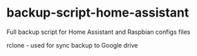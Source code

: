 # backup-script-home-assistant
Full backup script for Home Assistant and Raspbian configs files

rclone - used for sync backup to Google drive
